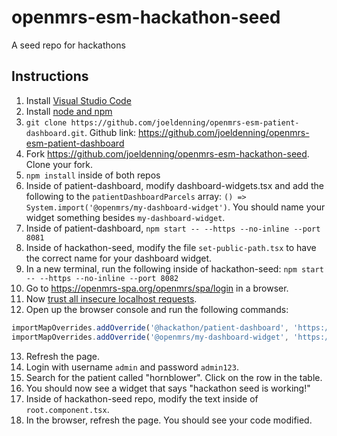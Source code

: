 # openmrs-esm-hackathon-seed
A seed repo for hackathons

## Instructions
1. Install [Visual Studio Code](https://code.visualstudio.com/)
2. Install [node and npm](https://nodejs.org/en/download/)
3. `git clone https://github.com/joeldenning/openmrs-esm-patient-dashboard.git`. Github link: https://github.com/joeldenning/openmrs-esm-patient-dashboard
4. Fork https://github.com/joeldenning/openmrs-esm-hackathon-seed. Clone your fork.
5. `npm install` inside of both repos
6. Inside of patient-dashboard, modify dashboard-widgets.tsx and add the following to the `patientDashboardParcels` array:
  `() => System.import('@openmrs/my-dashboard-widget')`. You should name your widget something besides `my-dashboard-widget`.
7. Inside of patient-dashboard, `npm start -- --https --no-inline --port 8081`
8. Inside of hackathon-seed, modify the file `set-public-path.tsx` to have the correct name for your dashboard widget.
9. In a new terminal, run the following inside of hackathon-seed: `npm start -- --https --no-inline --port 8082`
10. Go to https://openmrs-spa.org/openmrs/spa/login in a browser.
11. Now [trust all insecure localhost requests](https://superuser.com/questions/772762/how-can-i-disable-security-checks-for-localhost).
12. Open up the browser console and run the following commands:
```js
importMapOverrides.addOverride('@hackathon/patient-dashboard', 'https://localhost:8081/patient-dashboard.js');
importMapOverrides.addOverride('@openmrs/my-dashboard-widget', 'https://localhost:8082/hackathon-seed.js');
```
13. Refresh the page.
14. Login with username `admin` and password `admin123`.
15. Search for the patient called "hornblower". Click on the row in the table.
16. You should now see a widget that says "hackathon seed is working!"
17. Inside of hackathon-seed repo, modify the text inside of `root.component.tsx`.
18. In the browser, refresh the page. You should see your code modified.
